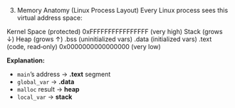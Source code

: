 3. Memory Anatomy (Linux Process Layout)
Every Linux process sees this virtual address space:

Kernel Space (protected)     0xFFFFFFFFFFFFFFFF (very high)
Stack (grows ↓)
Heap (grows ↑)
.bss (uninitialized vars)
.data (initialized vars)
.text (code, read‑only)  0x0000000000000000 (very low)

**Explanation:**
- `main`’s address → **.text** segment  
- `global_var` → **.data**  
- `malloc` result → **heap**  
- `local_var` → **stack**

